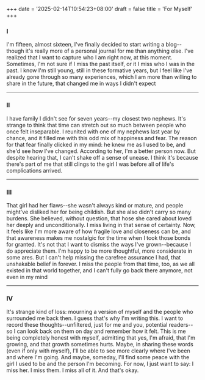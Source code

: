 +++
date = '2025-02-14T10:54:23+08:00'
draft = false
title = 'For Myself'
+++
### I
I'm fifteen, almost sixteen, I've finally decided to start writing a blog--though it's really more of a personal journal for me than anything else. I've realized that I want to capture who I am right now, at this moment. Sometimes, I'm not sure if I miss the past itself, or it I miss who I was in the past. 
I know I'm still young, still in these formative years, but I feel like I've already gone through so many experiences, which I am more than willing to share in the future, that changed me in ways I didn't expect

--- 

### II
I have family I didn't see for seven years--my closest two nephews. It's strange to think that time can stretch out so much between people who once felt inseparable. I reunited with one of my nephews last year by chance, and it filled me with this odd mix of happiness and fear. 
The reason for that fear finally clicked in my mind: he knew me as I used to be, and she'd see how I've changed. According to her, I'm a better person now. But despite hearing that, I can't shake off a sense of unease. I think it's because there's part of me that still clings to the girl I was before all of life's complications arrived.

--- 

### III
That girl had her flaws--she wasn't always kind or mature, and people might've disliked her for being childish. But she also didn't carry so many burdens. She believed, without question, that hose she cared about loved her deeply and unconditionally.
I miss living in that sense of certainty. Now, it feels like I'm more aware of how fragile love and closeness can be, and that awareness makes me nostalgic for the time when I took those bonds for granted.
It's not that I want to dismiss the ways I've grown--because I do appreciate them. I'm happy to be more thoughtful, more considerate in some ares. But I can't help missing the carefree assurance I had, that unshakable belief in forever. I miss the people from that time, too, as we all existed in that world together, and I can't fully go back there anymore, not even in my mind

---   

### IV
It's strange kind of loss: mourning a version of myself and the people who surrounded me back then.
I guess that's why I'm writing this. I want to record these thoughts--unfiltered, just for me and you, potential readers--so I can look back on them on day and remember how it felt. This is me being completely honest with myself, admitting that yes, I'm afraid, that I'm growing, and that growth sometimes hurts. 
Maybe, in sharing these words (even if only with myself), I'll be able to see more clearly where I've been and where I'm going. And maybe, someday, I'll find some peace with the girl I used to be and the person I'm becoming. 
For now, I just want to say: I miss her. I miss them. I miss all of it. And that's okay. 
